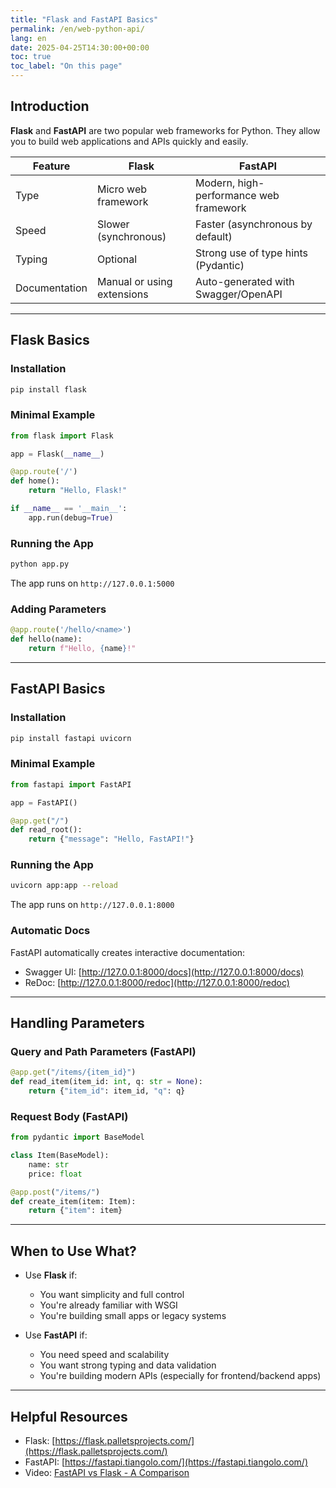 ```yaml
---
title: "Flask and FastAPI Basics"
permalink: /en/web-python-api/
lang: en
date: 2025-04-25T14:30:00+00:00
toc: true
toc_label: "On this page"
---
```


## Introduction

**Flask** and **FastAPI** are two popular web frameworks for Python. They allow you to build web applications and APIs quickly and easily.

| Feature        | Flask                           | FastAPI                                 |
|---------------|----------------------------------|------------------------------------------|
| Type          | Micro web framework              | Modern, high-performance web framework   |
| Speed         | Slower (synchronous)             | Faster (asynchronous by default)         |
| Typing        | Optional                         | Strong use of type hints (Pydantic)      |
| Documentation | Manual or using extensions       | Auto-generated with Swagger/OpenAPI      |

---

## Flask Basics

### Installation

```bash
pip install flask
```

### Minimal Example

```python
from flask import Flask

app = Flask(__name__)

@app.route('/')
def home():
    return "Hello, Flask!"

if __name__ == '__main__':
    app.run(debug=True)
```

### Running the App

```bash
python app.py
```

The app runs on `http://127.0.0.1:5000`

### Adding Parameters

```python
@app.route('/hello/<name>')
def hello(name):
    return f"Hello, {name}!"
```

---

## FastAPI Basics

### Installation

```bash
pip install fastapi uvicorn
```

### Minimal Example

```python
from fastapi import FastAPI

app = FastAPI()

@app.get("/")
def read_root():
    return {"message": "Hello, FastAPI!"}
```

### Running the App

```bash
uvicorn app:app --reload
```

The app runs on `http://127.0.0.1:8000`

### Automatic Docs

FastAPI automatically creates interactive documentation:

- Swagger UI: [http://127.0.0.1:8000/docs](http://127.0.0.1:8000/docs)
- ReDoc: [http://127.0.0.1:8000/redoc](http://127.0.0.1:8000/redoc)

---

## Handling Parameters

### Query and Path Parameters (FastAPI)

```python
@app.get("/items/{item_id}")
def read_item(item_id: int, q: str = None):
    return {"item_id": item_id, "q": q}
```

### Request Body (FastAPI)

```python
from pydantic import BaseModel

class Item(BaseModel):
    name: str
    price: float

@app.post("/items/")
def create_item(item: Item):
    return {"item": item}
```

---

## When to Use What?

- Use **Flask** if:
  - You want simplicity and full control
  - You're already familiar with WSGI
  - You're building small apps or legacy systems

- Use **FastAPI** if:
  - You need speed and scalability
  - You want strong typing and data validation
  - You're building modern APIs (especially for frontend/backend apps)

---

## Helpful Resources

- Flask: [https://flask.palletsprojects.com/](https://flask.palletsprojects.com/)
- FastAPI: [https://fastapi.tiangolo.com/](https://fastapi.tiangolo.com/)
- Video: [FastAPI vs Flask - A Comparison](https://youtu.be/LhGsy7sjKas)